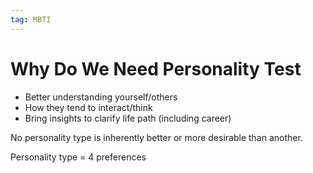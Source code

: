 ```yaml
---
tag: MBTI
---
```


# Why Do We Need Personality Test

- Better understanding yourself/others 
- How they tend to interact/think
- Bring insights to clarify life path (including career)

No personality type is inherently better or more desirable than another.

Personality type = 4 preferences
